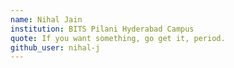 ```yaml
---
name: Nihal Jain
institution: BITS Pilani Hyderabad Campus
quote: If you want something, go get it, period.
github_user: nihal-j
---
```


